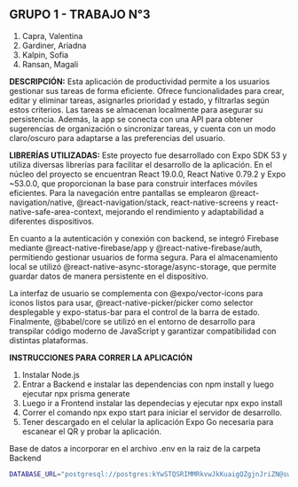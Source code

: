 **GRUPO 1 - TRABAJO N°3**
--
1. Capra, Valentina
2. Gardiner, Ariadna
3. Kalpin, Sofia
4. Ransan, Magali


**DESCRIPCIÓN:**
Esta aplicación de productividad permite a los usuarios gestionar sus tareas de forma eficiente. Ofrece funcionalidades para crear, editar y eliminar tareas, asignarles prioridad y estado, y filtrarlas según estos criterios. Las tareas se almacenan localmente para asegurar su persistencia. Además, la app se conecta con una API para obtener sugerencias de organización o sincronizar tareas, y cuenta con un modo claro/oscuro para adaptarse a las preferencias del usuario.


**LIBRERÍAS UTILIZADAS:**
Este proyecto fue desarrollado con Expo SDK 53 y utiliza diversas librerías para facilitar el desarrollo de la aplicación. En el núcleo del proyecto se encuentran React 19.0.0, React Native 0.79.2 y Expo ~53.0.0, que proporcionan la base para construir interfaces móviles eficientes. Para la navegación entre pantallas se emplearon @react-navigation/native, @react-navigation/stack, react-native-screens y react-native-safe-area-context, mejorando el rendimiento y adaptabilidad a diferentes dispositivos.

En cuanto a la autenticación y conexión con backend, se integró Firebase mediante @react-native-firebase/app y @react-native-firebase/auth, permitiendo gestionar usuarios de forma segura. Para el almacenamiento local se utilizó @react-native-async-storage/async-storage, que permite guardar datos de manera persistente en el dispositivo.

La interfaz de usuario se complementa con @expo/vector-icons para íconos listos para usar, @react-native-picker/picker como selector desplegable y expo-status-bar para el control de la barra de estado. Finalmente, @babel/core se utilizó en el entorno de desarrollo para transpilar código moderno de JavaScript y garantizar compatibilidad con distintas plataformas.

**INSTRUCCIONES PARA CORRER LA APLICACIÓN**
1. Instalar Node.js
2. Entrar a Backend e instalar las dependencias con npm install y luego ejecutar npx prisma generate
4. Luego ir a Frontend instalar las dependecias y ejecutar npx expo install
5. Correr el comando npx expo start para iniciar el servidor de desarrollo.
6. Tener descargado en el celular la aplicación Expo Go necesaria para escanear el QR y probar la aplicación.

Base de datos a incorporar en el archivo .env en la raiz de la carpeta Backend
```bash
DATABASE_URL="postgresql://postgres:kYwSTQSRIMMRkvwJkKuaigQZgjnJriZN@switchback.proxy.rlwy.net:52691/railway"
```

